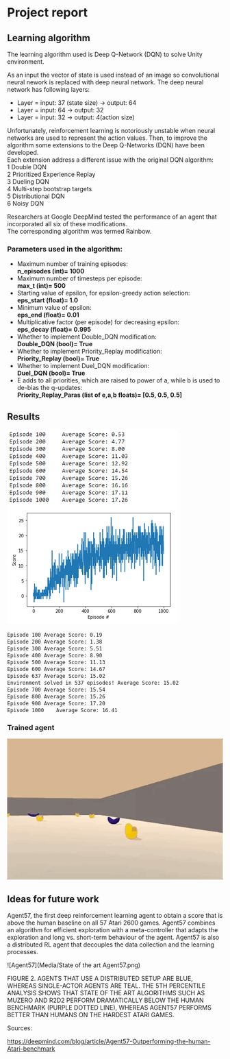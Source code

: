 # Project report

## Learning algorithm

The learning algorithm used is Deep Q-Network (DQN) to solve Unity environment.     
     
As an input the vector of state is used instead of an image so convolutional neural nework is replaced with deep neural network. 
The deep neural network has following layers:

- Layer = input: 37 (state size) -> output: 64
- Layer = input: 64 -> output: 32
- Layer = input: 32 -> output: 4(action size)

Unfortunately, reinforcement learning is notoriously unstable when neural networks are used to represent the action values. 
Then, to improve the algorithm some extensions to the Deep Q-Networks (DQN) have been developed.    
Each extension address a different issue with the original DQN algorithm:    
1 Double DQN    
2 Prioritized Experience Replay    
3 Dueling DQN    
4 Multi-step bootstrap targets    
5 Distributional DQN    
6 Noisy DQN    
    
Researchers at Google DeepMind tested the performance of an agent that incorporated all six of these modifications.     
The corresponding algorithm was termed Rainbow.    

### Parameters used in the algorithm:
   
- Maximum number of training episodes:    
**n_episodes (int)= 1000**    
- Maximum number of timesteps per episode:    
**max_t (int)= 500**    
- Starting value of epsilon, for epsilon-greedy action selection:    
**eps_start (float)= 1.0**    
- Minimum value of epsilon:    
**eps_end (float)= 0.01**    
- Multiplicative factor (per episode) for decreasing epsilon:    
**eps_decay (float)= 0.995**    
- Whether to implement Double_DQN modification:    
**Double_DQN (bool)= True**    
- Whether to implement Priority_Replay modification:    
**Priority_Replay (bool)= True**    
- Whether to implement Duel_DQN modification:    
**Duel_DQN (bool)= True**    
- E adds to all priorities, which are raised to power of a, while b is used to de-bias the q-updates:    
**Priority_Replay_Paras (list of e,a,b floats)= [0.5, 0.5, 0.5]**    



## Results

![results](Media/rewards.png)

```
Episode 100	Average Score: 0.19
Episode 200	Average Score: 1.38
Episode 300	Average Score: 5.51
Episode 400	Average Score: 8.90
Episode 500	Average Score: 11.13
Episode 600	Average Score: 14.67
Episode 637	Average Score: 15.02
Environment solved in 537 episodes!	Average Score: 15.02
Episode 700	Average Score: 15.54
Episode 800	Average Score: 15.26
Episode 900	Average Score: 17.20
Episode 1000	Average Score: 16.41
```

### Trained agent

![trained](Media/trained.gif)

## Ideas for future work

Agent57, the first deep reinforcement learning agent to obtain a score that is above the  human baseline on all 57 Atari 2600 games.
Agent57 combines an algorithm for efficient exploration with a meta-controller that adapts the exploration and long vs. short-term behaviour of the agent.
Agent57 is also a distributed RL agent that decouples the data collection and the learning processes.

![Agent57](Media/State of the art Agent57.png)

FIGURE 2. AGENTS THAT USE A DISTRIBUTED SETUP ARE BLUE, WHEREAS SINGLE-ACTOR AGENTS ARE TEAL. THE 5TH PERCENTILE ANALYSIS SHOWS THAT STATE OF THE ART ALGORITHMS SUCH AS MUZERO AND R2D2 PERFORM DRAMATICALLY BELOW THE HUMAN BENCHMARK (PURPLE DOTTED LINE), WHEREAS AGENT57 PERFORMS BETTER THAN HUMANS ON THE HARDEST ATARI GAMES.

Sources:

https://deepmind.com/blog/article/Agent57-Outperforming-the-human-Atari-benchmark


